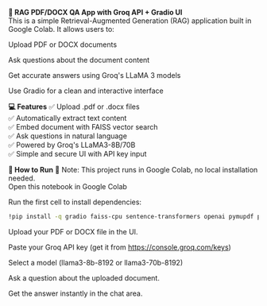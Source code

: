 **📄 RAG PDF/DOCX QA App with Groq API + Gradio UI**
<br>
This is a simple Retrieval-Augmented Generation (RAG) application built in Google Colab. It allows users to:

Upload PDF or DOCX documents

Ask questions about the document content

Get accurate answers using Groq's LLaMA 3 models

Use Gradio for a clean and interactive interface

**💻 Features**
✅ Upload .pdf or .docx files
<br>
✅ Automatically extract text content
<br>
✅ Embed document with FAISS vector search
<br>
✅ Ask questions in natural language
<br>
✅ Powered by Groq's LLaMA3-8B/70B
<br>
✅ Simple and secure UI with API key input

**🚀 How to Run**
🧠 Note: This project runs in Google Colab, no local installation needed.
<br>
Open this notebook in Google Colab

Run the first cell to install dependencies:
```bash
!pip install -q gradio faiss-cpu sentence-transformers openai pymupdf python-docx
```

Upload your PDF or DOCX file in the UI.

Paste your Groq API key (get it from https://console.groq.com/keys)

Select a model (llama3-8b-8192 or llama3-70b-8192)

Ask a question about the uploaded document.

Get the answer instantly in the chat area.

